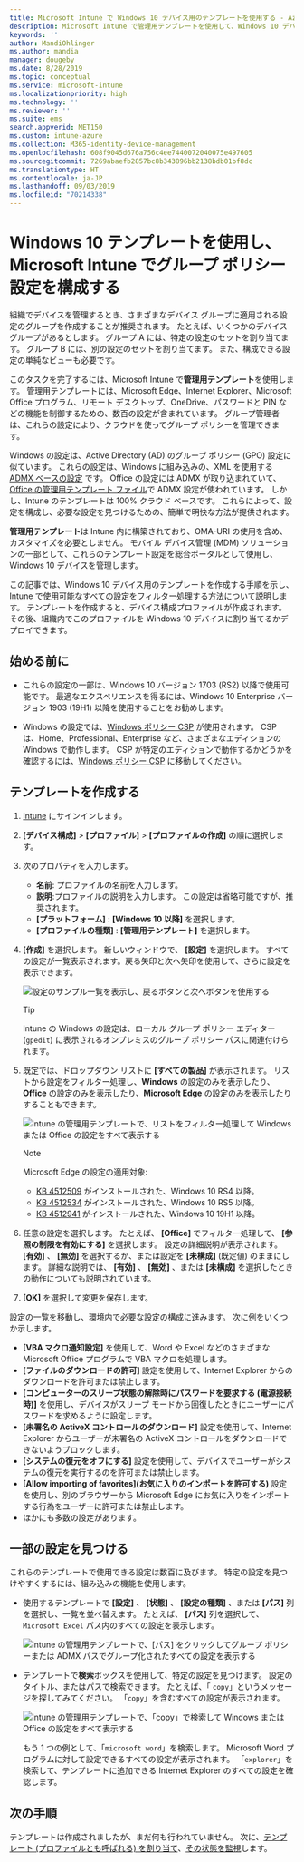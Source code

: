 ```yaml
---
title: Microsoft Intune で Windows 10 デバイス用のテンプレートを使用する - Azure | Microsoft Docs
description: Microsoft Intune で管理用テンプレートを使用して、Windows 10 デバイスの設定のグループを作成します。 デバイス構成プロファイルでこれらの設定を使用して、Office プログラムや Microsoft Edge の制御、Internet Explorer の機能のセキュリティ保護、OneDrive へのアクセスの制御、リモート デスクトップ機能の使用、自動再生の有効化、電源管理の設定、HTTP 印刷の使用、さまざまなユーザー サインイン オプションの使用、イベント ログ サイズの制御を行います。
keywords: ''
author: MandiOhlinger
ms.author: mandia
manager: dougeby
ms.date: 8/28/2019
ms.topic: conceptual
ms.service: microsoft-intune
ms.localizationpriority: high
ms.technology: ''
ms.reviewer: ''
ms.suite: ems
search.appverid: MET150
ms.custom: intune-azure
ms.collection: M365-identity-device-management
ms.openlocfilehash: 608f9045d676a756c4ee7440072040075e497605
ms.sourcegitcommit: 7269abaefb2857bc8b343896bb2138bdb01bf8dc
ms.translationtype: HT
ms.contentlocale: ja-JP
ms.lasthandoff: 09/03/2019
ms.locfileid: "70214338"
---
```

# <a name="use-windows-10-templates-to-configure-group-policy-settings-in-microsoft-intune"></a>Windows 10 テンプレートを使用し、Microsoft Intune でグループ ポリシー設定を構成する

組織でデバイスを管理するとき、さまざまなデバイス グループに適用される設定のグループを作成することが推奨されます。 たとえば、いくつかのデバイス グループがあるとします。 グループ A には、特定の設定のセットを割り当てます。 グループ B には、別の設定のセットを割り当てます。 また、構成できる設定の単純なビューも必要です。

このタスクを完了するには、Microsoft Intune で**管理用テンプレート**を使用します。 管理用テンプレートには、Microsoft Edge、Internet Explorer、Microsoft Office プログラム、リモート デスクトップ、OneDrive、パスワードと PIN などの機能を制御するための、数百の設定が含まれています。 グループ管理者は、これらの設定により、クラウドを使ってグループ ポリシーを管理できます。

Windows の設定は、Active Directory (AD) のグループ ポリシー (GPO) 設定に似ています。 これらの設定は、Windows に組み込みの、XML を使用する [ADMX ベースの設定](https://docs.microsoft.com/windows/client-management/mdm/understanding-admx-backed-policies) です。 Office の設定には ADMX が取り込まれていて、[Office の管理用テンプレート ファイル](https://www.microsoft.com/download/details.aspx?id=49030)で ADMX 設定が使われています。 しかし、Intune のテンプレートは 100% クラウド ベースです。 これらによって、設定を構成し、必要な設定を見つけるための、簡単で明快な方法が提供されます。

**管理用テンプレート**は Intune 内に構築されており、OMA-URI の使用を含め、カスタマイズを必要としません。 モバイル デバイス管理 (MDM) ソリューションの一部として、これらのテンプレート設定を総合ポータルとして使用し、Windows 10 デバイスを管理します。

この記事では、Windows 10 デバイス用のテンプレートを作成する手順を示し、Intune で使用可能なすべての設定をフィルター処理する方法について説明します。 テンプレートを作成すると、デバイス構成プロファイルが作成されます。 その後、組織内でこのプロファイルを Windows 10 デバイスに割り当てるかデプロイできます。

## <a name="before-you-begin"></a>始める前に

- これらの設定の一部は、Windows 10 バージョン 1703 (RS2) 以降で使用可能です。 最適なエクスペリエンスを得るには、Windows 10 Enterprise バージョン 1903 (19H1) 以降を使用することをお勧めします。

- Windows の設定では、[Windows ポリシー CSP](https://docs.microsoft.com/windows/client-management/mdm/policy-configuration-service-provider#admx-backed-policies) が使用されます。 CSP は、Home、Professional、Enterprise など、さまざまなエディションの Windows で動作します。 CSP が特定のエディションで動作するかどうかを確認するには、[Windows ポリシー CSP](https://docs.microsoft.com/windows/client-management/mdm/policy-configuration-service-provider#admx-backed-policies) に移動してください。

## <a name="create-a-template"></a>テンプレートを作成する

1. [Intune](https://go.microsoft.com/fwlink/?linkid=2090973) にサインインします。
2. **[デバイス構成]**  >  **[プロファイル]**  >  **[プロファイルの作成]** の順に選択します。
3. 次のプロパティを入力します。

    - **名前**: プロファイルの名前を入力します。
    - **説明**:プロファイルの説明を入力します。 この設定は省略可能ですが、推奨されます。
    - **[プラットフォーム]** : **[Windows 10 以降]** を選択します。
    - **[プロファイルの種類]** : **[管理用テンプレート]** を選択します。

4. **[作成]** を選択します。 新しいウィンドウで、 **[設定]** を選択します。 すべての設定が一覧表示されます。戻る矢印と次へ矢印を使用して、さらに設定を表示できます。

    ![設定のサンプル一覧を表示し、戻るボタンと次へボタンを使用する](./media/administrative-templates-windows/administrative-templates-sample-settings-list.png)

    > [!TIP]
    > Intune の Windows の設定は、ローカル グループ ポリシー エディター (`gpedit`) に表示されるオンプレミスのグループ ポリシー パスに関連付けられます。

5. 既定では、ドロップダウン リストに **[すべての製品]** が表示されます。 リストから設定をフィルター処理し、**Windows** の設定のみを表示したり、**Office** の設定のみを表示したり、**Microsoft Edge** の設定のみを表示したりすることもできます。

    ![Intune の管理用テンプレートで、リストをフィルター処理して Windows または Office の設定をすべて表示する](./media/administrative-templates-windows/administrative-templates-choose-windows-office-all-products.png)

    > [!NOTE]
    > Microsoft Edge の設定の適用対象:
    >
    > - [KB 4512509](https://support.microsoft.com/kb/4512509) がインストールされた、Windows 10 RS4 以降。
    > - [KB 4512534](https://support.microsoft.com/kb/4512534) がインストールされた、Windows 10 RS5 以降。
    > - [KB 4512941](https://support.microsoft.com/kb/4512941) がインストールされた、Windows 10 19H1 以降。

6. 任意の設定を選択します。 たとえば、 **[Office]** でフィルター処理して、 **[参照の制限を有効にする]** を選択します。 設定の詳細説明が表示されます。 **[有効]** 、 **[無効]** を選択するか、または設定を **[未構成]** (既定値) のままにします。 詳細な説明では、 **[有効]** 、 **[無効]** 、または **[未構成]** を選択したときの動作についても説明されています。
7. **[OK]** を選択して変更を保存します。

設定の一覧を移動し、環境内で必要な設定の構成に進みます。 次に例をいくつか示します。

- **[VBA マクロ通知設定]** を使用して、Word や Excel などのさまざまな Microsoft Office プログラムで VBA マクロを処理します。
- **[ファイルのダウンロードの許可]** 設定を使用して、Internet Explorer からのダウンロードを許可または禁止します。
- **[コンピューターのスリープ状態の解除時にパスワードを要求する (電源接続時)]** を使用し、デバイスがスリープ モードから回復したときにユーザーにパスワードを求めるように設定します。
- **[未署名の ActiveX コントロールのダウンロード]** 設定を使用して、Internet Explorer からユーザーが未署名の ActiveX コントロールをダウンロードできないようブロックします。
- **[システムの復元をオフにする]** 設定を使用して、デバイスでユーザーがシステムの復元を実行するのを許可または禁止します。
- **[Allow importing of favorites]\(お気に入りのインポートを許可する\)** 設定を使用し、別のブラウザーから Microsoft Edge にお気に入りをインポートする行為をユーザーに許可または禁止します。
- ほかにも多数の設定があります。

## <a name="find-some-settings"></a>一部の設定を見つける

これらのテンプレートで使用できる設定は数百に及びます。 特定の設定を見つけやすくするには、組み込みの機能を使用します。

- 使用するテンプレートで **[設定]** 、 **[状態]** 、 **[設定の種類]** 、または **[パス]** 列を選択し、一覧を並べ替えます。 たとえば、 **[パス]** 列を選択して、`Microsoft Excel` パス内のすべての設定を表示します。

  ![Intune の管理用テンプレートで、[パス] をクリックしてグループ ポリシーまたは ADMX パスでグループ化されたすべての設定を表示する](./media/administrative-templates-windows/path-filter-shows-excel-options.png)

- テンプレートで**検索**ボックスを使用して、特定の設定を見つけます。 設定のタイトル、またはパスで検索できます。 たとえば、「 `copy`」というメッセージを探してみてください。 「`copy`」を含むすべての設定が表示されます。

  ![Intune の管理用テンプレートで、「copy」で検索して Windows または Office の設定をすべて表示する](./media/administrative-templates-windows/search-copy-settings.png) 

  もう 1 つの例として、「`microsoft word`」を検索します。 Microsoft Word プログラムに対して設定できるすべての設定が表示されます。 「`explorer`」を検索して、テンプレートに追加できる Internet Explorer のすべての設定を確認します。

## <a name="next-steps"></a>次の手順

テンプレートは作成されましたが、まだ何も行われていません。 次に、[テンプレート (プロファイルとも呼ばれる) を割り当て](device-profile-assign.md)、[その状態を監視](device-profile-monitor.md)します。
